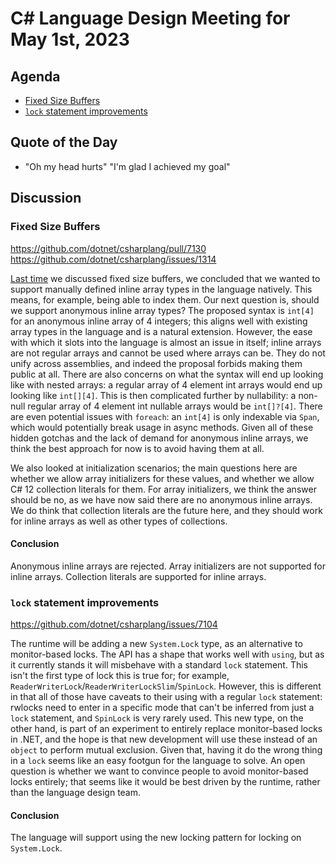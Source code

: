 # C# Language Design Meeting for May 1st, 2023

## Agenda

- [Fixed Size Buffers](#fixed-size-buffers)
- [`lock` statement improvements](#lock-statement-improvements)

## Quote of the Day

- "Oh my head hurts" "I'm glad I achieved my goal"

## Discussion

### Fixed Size Buffers

https://github.com/dotnet/csharplang/pull/7130  
https://github.com/dotnet/csharplang/issues/1314

[Last time](LDM-2023-04-10.md#fixed-size-buffers) we discussed fixed size buffers, we concluded
that we wanted to support manually defined inline array types in the language natively. This means, for example,
being able to index them. Our next question is, should we support anonymous inline array types? The proposed syntax
is `int[4]` for an anonymous inline array of 4 integers; this aligns well with existing array types in the language
and is a natural extension. However, the ease with which it slots into the language is almost an issue in itself; inline arrays
are not regular arrays and cannot be used where arrays can be. They do not unify across assemblies, and indeed the
proposal forbids making them public at all. There are also concerns on what the syntax will end up looking like with
nested arrays: a regular array of 4 element int arrays would end up looking like `int[][4]`. This is then complicated
further by nullability: a non-null regular array of 4 element int nullable arrays would be `int[]?[4]`. There are even
potential issues with `foreach`: an `int[4]` is only indexable via `Span`, which would potentially break usage in async
methods. Given all of these hidden gotchas and the lack of demand for anonymous inline arrays, we think the best
approach for now is to avoid having them at all.

We also looked at initialization scenarios; the main questions here are whether we allow array initializers for these
values, and whether we allow C# 12 collection literals for them. For array initializers, we think the answer should be
no, as we have now said there are no anonymous inline arrays. We do think that collection literals are the future here,
and they should work for inline arrays as well as other types of collections.

#### Conclusion

Anonymous inline arrays are rejected. Array initializers are not supported for inline arrays. Collection literals are
supported for inline arrays.

### `lock` statement improvements

https://github.com/dotnet/csharplang/issues/7104

The runtime will be adding a new `System.Lock` type, as an alternative to monitor-based locks. The API has a shape that
works well with `using`, but as it currently stands it will misbehave with a standard `lock` statement. This isn't the
first type of lock this is true for; for example, `ReaderWriterLock`/`ReaderWriterLockSlim`/`SpinLock`. However, this
is different in that all of those have caveats to their using with a regular `lock` statement: rwlocks need to enter
in a specific mode that can't be inferred from just a `lock` statement, and `SpinLock` is very rarely used. This new
type, on the other hand, is part of an experiment to entirely replace monitor-based locks in .NET, and the hope is
that new development will use these instead of an `object` to perform mutual exclusion. Given that, having it do the
wrong thing in a `lock` seems like an easy footgun for the language to solve. An open question is whether we want to
convince people to avoid monitor-based locks entirely; that seems like it would be best driven by the runtime, rather
than the language design team.

#### Conclusion

The language will support using the new locking pattern for locking on `System.Lock`.
